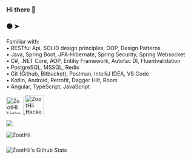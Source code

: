 ### Hi there 👋

<h3>⚫ ➤ </h3>

Familiar with:<br>
• RESTful Api, SOLID design principles, OOP, Design Patterns<br>
• Java, Spring Boot, JPA-Hibernate, Spring Security, Spring Websocket<br>
• C#, .NET Core, AOP, Entitiy Framework, Autofac DI, Fluentvalidation<br>
• PostgreSQL, MSSQL, Redis<br>
• Git (Github, Bitbucket), Postman, IntelliJ IDEA, VS Code<br>
• Kotlin, Android, Retrofit, Dagger Hilt, Room<br>
• Angular, TypeScript, JavaScript<br>

<a href="https://www.linkedin.com/in/zoothii/">
<img alt="ZootHii Linkedin" src="https://user-images.githubusercontent.com/34456517/108375286-dd237b80-7212-11eb-981a-c5391863b7f6.png" width=45" height="45">
</a>

<a href="https://www.hackerrank.com/ZootHii">
<img alt="ZootHii Hackerrank" src="https://user-images.githubusercontent.com/34456517/108373456-f75c5a00-7210-11eb-8a85-0c76900e84e5.png" width=50" height="50">
</a>

<a href="mailto:ahmet-yildirim_5858@outlook.com"><img src="https://img.shields.io/badge/Outlook-0078D4.svg?&style=for-the-badge&logo=microsoft%20outlook&logoColor=white" /></a>


<img src="https://komarev.com/ghpvc/?username=ZootHii&label=Profile%20views&color=0e75b6&style=flat" alt="ZootHii" />

###
![ZootHii's Github Stats](https://github-readme-stats.vercel.app/api?username=ZootHii&show_icons=true&theme=radical&hide=prs&hide_border=true)
